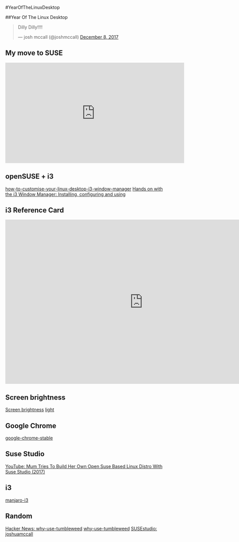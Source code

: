 #YearOfTheLinuxDesktop

##Year Of The Linux Desktop

<blockquote class="twitter-tweet" data-lang="en"><p lang="en" dir="ltr">Dilly Dilly!!!!</p>&mdash; josh mccall (@joshmccall) <a href="https://twitter.com/joshmccall/status/939256290693603328?ref_src=twsrc%5Etfw">December 8, 2017</a></blockquote>
<script async src="https://platform.twitter.com/widgets.js" charset="utf-8"></script>

## My move to SUSE
<iframe width="560" height="315" src="https://www.youtube.com/embed/8xsq_HFaEOA" frameborder="0" gesture="media" allow="encrypted-media" allowfullscreen></iframe>

## openSUSE + i3

[how-to-customise-your-linux-desktop-i3-window-manager](http://www.zdnet.com/article/how-to-customise-your-linux-desktop-i3-window-manager/)
[Hands on with the i3 Window Manager: Installing, configuring and using
](http://www.zdnet.com/article/hands-on-with-the-i3-window-manager-installing-configuring-and-using/)

## i3 Reference Card

<iframe width="860" height="515" src="https://i3wm.org/docs/refcard.html" frameborder="0" gesture="media" allow="encrypted-media" allowfullscreen></iframe>

## Screen brightness
 [Screen brightness](https://wiki.archlinux.org/index.php?title=Backlight&printable=yes)
 [light](https://cialu.net/brightness-control-not-work-i3wm/)

## Google Chrome
[google-chrome-stable](https://www.linuxbabe.com/desktop-linux/how-to-install-google-chrome-on-opensuse-leap-42-1)

## Suse Studio
[YouTube: Mum Tries To Build Her Own Open Suse Based Linux Distro With Suse Studio (2017)](https://www.youtube.com/watch?v=0b44nYqZL7U&t=194s)

## i3
[manjaro-i3](https://github.com/search?q=org%3Amanjaro+manjaro-i3&type=Code)

## Random
[Hacker News: why-use-tumbleweed](https://news.ycombinator.com/item?id=11385287)
[why-use-tumbleweed](https://rootco.de/2016-03-28-why-use-tumbleweed/)
[SUSEstudio: joshuamccall](https://susestudio.com/u/joshuamccall)
